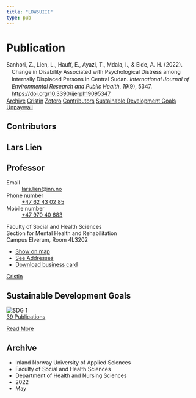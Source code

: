 ```yaml
---
title: "LDW5UIII"
type: pub
---
```

<h1>Publication</h1>
<article id="csl-bib-container-LDW5UIII" class="csl-bib-container">
  <div class="csl-bib-body" style="line-height: 1.35; padding-left: 1em; text-indent:-1em;">
  <div class="csl-entry">Sanhori, Z., Lien, L., Hauff, E., Ayazi, T., Mdala, I., &amp; Eide, A. H. (2022). Change in Disability Associated with Psychological Distress among Internally Displaced Persons in Central Sudan. <i>International Journal of Environmental Research and Public Health</i>, <i>19</i>(9), 5347. <a href="https://doi.org/10.3390/ijerph19095347">https://doi.org/10.3390/ijerph19095347</a></div>
</div>
  <div class="csl-bib-buttons">
    <a href="#taxonomy-article-LDW5UIII" class="csl-bib-button">Archive</a>
    <a href alt="Cristin URL" class="csl-bib-button">Cristin</a>
    <a href alt="Zotero URL" class="csl-bib-button">Zotero</a>
    <a href="#contributors-article-LDW5UIII" class="csl-bib-button">Contributors</a>
    <a href="#sdg-article-LDW5UIII" class="csl-bib-button">Sustainable Development Goals</a>
    <a href="https://www.mdpi.com/1660-4601/19/9/5347/pdf?version=1651121322" class="csl-bib-button">Unpaywall</a>
  </div>
  <div id="csl-bib-meta-container-LDW5UIII"></div>
</article>
<div id="csl-bib-meta-LDW5UIII" class="csl-bib-meta">
  <article id="contributors-article-LDW5UIII" class="contributors-article">
    <h1>Contributors</h1>
    <div class="personas">
<div class="vrtx-hinn-person-card">
<div class="photo">
<i class="lar la-user-circle missing-person"></i>
</div>
<div class="info">
<hgroup><h1>Lars Lien</h1>
<h2>Professor</h2>
</hgroup><dl>
<dt>Email</dt>
<dd>
<a href="mailto:lars.lien@inn.no">lars.lien@inn.no</a>
</dd>
<dt>Phone number</dt>
<dd><a href="tel:+4762430285">
+47 62 43 02 85
</a></dd>
<dt>Mobile number</dt>
<dd><a href="tel:+4797040683">
+47 970 40 683
</a></dd>
</dl>
<p>
Faculty of Social and Health Sciences<br>
Section for Mental Health and Rehabilitation<br>
Campus Elverum,
Room 4L3202
</p>
<ul class="vrtx-hinn-links">
<li><a href="https://www.google.com/maps?q=60.88177,11.53669">Show on map</a></li>
<li><a href="https://www.inn.no/english/find-an-employee/lars-lien.html#vrtx-hinn-addresses">See Addresses</a></li>
<li><a href="https://www.inn.no/english/find-an-employee/lars-lien.html?vrtx=vcf">Download business card</a></li>
</ul>
</div>
</div>
<a href="https://app.cristin.no/persons/show.jsf?id=14287" alt="Cristin URL" class="personas-cristin">Cristin</a>
</div>
  </article>
  <article id="sdg-article-LDW5UIII" class="sdg-article">
    <h1>Sustainable Development Goals</h1>
    <div class="sdg-container"><div id="sdg1" class="sdg">
<img src="{{< params subfolder >}}images/sdg/sdg01_en.png" class="image" alt="SDG 1">
<div class="sdg-overlay">
<a href="{{< params subfolder >}}en/archive/?sdg=1#archive" class="sdg-publication-count"><span>39</span> Publications</a>
<p><a href="https://sdgs.un.org/goals/goal1" class="sdg-read-more">Read More</a></p>
</div>
</div></div>
  </article>
  <article id="taxonomy-article-LDW5UIII" class="taxonomy-article">
    <h1>Archive</h1>
    <ul>
      <li>Inland Norway University of Applied Sciences</li>
      <li>Faculty of Social and Health Sciences</li>
      <li>Department of Health and Nursing Sciences</li>
      <li>2022</li>
      <li>May</li>
    </ul>
  </article>
</div>
